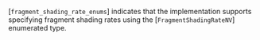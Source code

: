 [`fragment_shading_rate_enums`]
indicates that the implementation supports specifying fragment shading
rates using the [`FragmentShadingRateNV`] enumerated type.